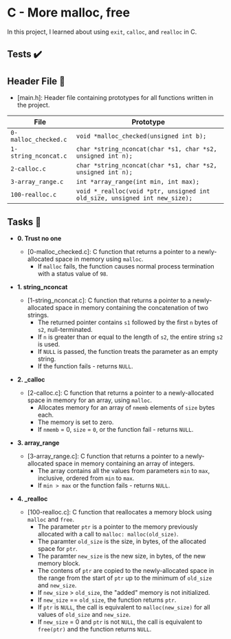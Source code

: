 # C - More malloc, free

In this project, I learned about using `exit`, `calloc`, and `realloc` in C.

## Tests :heavy_check_mark:


## Header File :file_folder:

* [main.h]: Header file containing prototypes for all functions written in
the project.

| File                 | Prototype                                                                  |
| -------------------- | -------------------------------------------------------------------------- |
| `0-malloc_checked.c` | `void *malloc_checked(unsigned int b);`                                    |
| `1-string_nconcat.c` | `char *string_nconcat(char *s1, char *s2, unsigned int n);`                |
| `2-calloc.c`         | `char *string_nconcat(char *s1, char *s2, unsigned int n);`                |
| `3-array_range.c`    | `int *array_range(int min, int max);`                                      |
| `100-realloc.c`      | `void *_realloc(void *ptr, unsigned int old_size, unsigned int new_size);` |

## Tasks :page_with_curl:

* **0. Trust no one**
  * [0-malloc_checked.c]: C function that returns a
  pointer to a newly-allocated space in memory using `malloc`.
    * If `malloc` fails, the function causes normal process termination with a status value
    of `98`.

* **1. string_nconcat**
  * [1-string_nconcat.c]: C function that returns a pointer to a
  newly-allocated space in memory containing the concatenation of two strings.
    * The returned pointer contains `s1` followed by the first `n` bytes
    of `s2`, null-terminated.
    * If `n` is greater than or equal to the length of `s2`, the entire string `s2` is used.
    * If `NULL` is passed, the function treats the parameter as an empty string.
    * If the function fails - returns `NULL`.

* **2. _calloc**
  * [2-calloc.c]: C function that returns a pointer to a newly-allocated space
  in memory for an array, using `malloc`.
    * Allocates memory for an array of `nmemb` elements of `size` bytes each.
    * The memory is set to zero.
    * If `nmemb` = 0, `size` = `0`, or the function fail - returns `NULL`.

* **3. array_range**
  * [3-array_range.c]: C function that returns a pointer to a
  newly-allocated space in memory containing an array of integers.
    * The array contains all the values from parameters `min` to `max`, inclusive,
    ordered from `min` to `max`.
    * If `min > max` or the function fails - returns `NULL`.

* **4. _realloc**
  * [100-realloc.c]: C function that reallocates a memory block using
  `malloc` and `free`.
    * The parameter `ptr` is a pointer to the memory previously allocated with
    a call to `malloc: malloc(old_size)`.
    * The paramter `old_size` is the size, in bytes, of the allocated space for `ptr`.
    * The paramter `new_size` is the new size, in bytes, of the new memory block.
    * The contens of `ptr` are copied to the newly-allocated space in the range from the
    start of `ptr` up to the minimum of `old_size` and `new_size`.
    * If `new_size` > `old_size`, the "added" memory is not initialized.
    * If `new_size` == `old_size`, the function returns `ptr`.
    * If `ptr` is `NULL`, the call is equivalent to `malloc(new_size)` for all values of
    `old_size` and `new_size`.
    * If `new_size` = 0 and `ptr` is not `NULL`, the call is equivalent to
    `free(ptr)` and the function returns `NULL`.
